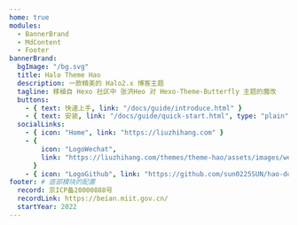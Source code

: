 ```yaml
---
home: true
modules:
  - BannerBrand
  - MdContent
  - Footer
bannerBrand:
  bgImage: "/bg.svg"
  title: Halo Theme Hao
  description: 一款精美的 Halo2.x 博客主题
  tagline: 移植自 Hexo 社区中 张洪Heo 对 Hexo-Theme-Butterfly 主题的魔改
  buttons:
    - { text: 快速上手, link: "/docs/guide/introduce.html" }
    - { text: 安装, link: "/docs/guide/quick-start.html", type: "plain" }
  socialLinks:
    - { icon: "Home", link: "https://liuzhihang.com" }
    - {
        icon: "LogoWechat",
        link: "https://liuzhihang.com/themes/theme-hao/assets/images/wechat/wechat1.png",
      }
    - { icon: "LogoGithub", link: "https://github.com/sun0225SUN/hao-docs" }
footer: # 底部模块的配置
  record: 京ICP备20000888号
  recordLink: https://beian.miit.gov.cn/
  startYear: 2022
---
```

